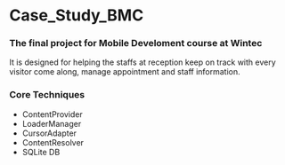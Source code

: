 # Case_Study_BMC

<h3>The final project for Mobile Develoment course at Wintec</h3>

<p>
It is designed for helping the staffs at reception keep on track with every visitor come along, manage appointment and staff information.
</p>

<h3>Core Techniques</h3>
<ul>
  <li>ContentProvider</li>
  <li>LoaderManager</li>
  <li>CursorAdapter</li>
  <li>ContentResolver</li>
  <li>SQLite DB</li>
</ul>
